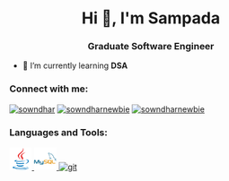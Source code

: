 <h1 align="center">Hi 👋, I'm Sampada</h1>
<h3 align="center">Graduate Software Engineer</h3>

- 🌱 I’m currently learning **DSA**

<h3 align="left">Connect with me:</h3>
<p align="left">
<a href="https://www.linkedin.com/in/sampada-chauhanr" target="blank"><img align="center" src="https://raw.githubusercontent.com/rahuldkjain/github-profile-readme-generator/master/src/images/icons/Social/linked-in-alt.svg" alt="sowndhar" height="30" width="40" /></a>
<a href="https://www.leetcode.com/beauty1222" target="blank"><img align="center" src="https://raw.githubusercontent.com/rahuldkjain/github-profile-readme-generator/master/src/images/icons/Social/leet-code.svg" alt="sowndharnewbie" height="30" width="40" /></a>
<a href="https://www.instagram.com/piann_ascorp_" target="blank"><img align="center" src="https://raw.githubusercontent.com/rahuldkjain/github-profile-readme-generator/master/src/images/icons/Social/hackerrank.svg" alt="sowndharnewbie" height="30" width="40" /></a>
</p>

<h3 align="left">Languages and Tools:</h3>
<p align="left"><a href="https://www.python.com" target="_blank" rel="noreferrer"> <img src="https://raw.githubusercontent.com/devicons/devicon/master/icons/java/java-original.svg" alt="java" width="40" height="40"/> </a> <a href="https://www.mysql.com/" target="_blank" rel="noreferrer"> <img src="https://raw.githubusercontent.com/devicons/devicon/master/icons/mysql/mysql-original-wordmark.svg" alt="mysql" width="40" height="40"/> </a> <a href="https://git-scm.com/" target="_blank" rel="noreferrer"> <img src="https://www.vectorlogo.zone/logos/git-scm/git-scm-icon.svg" alt="git" width="40" height="40"/> </a>  </p>
